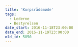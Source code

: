 ```yaml
---
title: 'Korpsrådsmøde'
tags:
  - Lederne
  - Bestyrelsen
date_start: 2016-11-18T23:00:00
date_end: 2016-11-19T23:00:00
old_id: 5850
---
```

